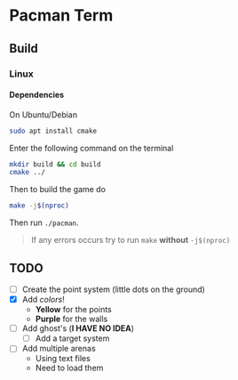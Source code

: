 # Pacman Term

## Build

### Linux

#### Dependencies

On Ubuntu/Debian

``` bash
sudo apt install cmake
```

Enter the following command on the terminal

``` bash
mkdir build && cd build
cmake ../
```

Then to build the game do

``` bash
make -j$(nproc)
```

Then run `./pacman`.

> If any errors occurs try to run `make` **without** `-j$(nproc)`

## TODO

- [ ] Create the point system (little dots on the ground)
- [x] Add *colors*!
    - **Yellow** for the points
    - **Purple** for the walls
- [ ] Add ghost's (**I HAVE NO IDEA**)
    - [ ] Add a target system
- [ ] Add multiple arenas
    - Using text files
    - Need to load them
